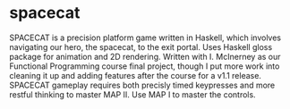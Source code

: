# spacecat
SPACECAT is a precision platform game written in Haskell, which involves navigating our hero, the spacecat, to the exit portal.
Uses Haskell gloss package for animation and 2D rendering.
Written with I. McInerney as our Functional Programming course final project, though I put more work into cleaning it up and
adding features after the course for a v1.1 release.
SPACECAT gameplay requires both precisly timed keypresses and more restful thinking to master MAP II. Use MAP I to master
the controls.
